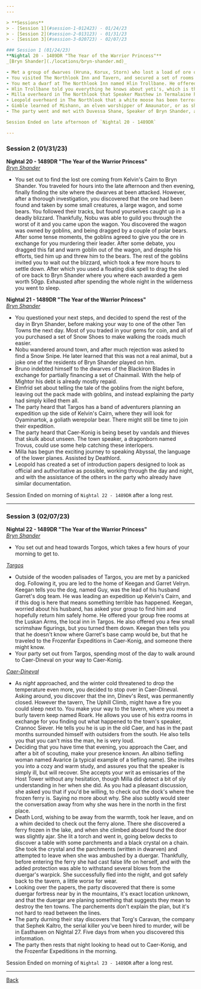 ```yaml
---
---

> **Sessions**
> - [Session 1](#session-1-012423) - 01/24/23
> - [Session 2](#session-2-013123) - 01/31/23
> - [Session 3](#session-3-020723) - 02/07/23

### Session 1 (01/24/23)
**Nightal 20 - 1489DR "The Year of the Warrior Princess"**  
_[Bryn Shander](./locations/bryn-shander.md)_

- Met a group of dwarves (Hruna, Korux, Storn) who lost a load of ore on the way to Bryn Shander from Kelvin's Cairn. They claim to have been accosted by a yeti, and forced to flee. Their injuries would agree with them. They have offered each member of your party a "fat shiny gem" for returning their ore to the Blackiron Blades smithy in Bryn Shander.
- You visited The Northlook Inn and Tavern, and secured a set of rooms for the next 10 day.
- You met a dwarf at The Northlook Inn named Hlin Trollbane. He offered to pay you each 100gp to murder a man he suspects of being a serial killer. The man, Sephek Kaltro is traveling with a nefarious group known as Torg's Caravan. The killings have taken place in Byrn Shander, Targos, and Easthaven.
- Hlin Trollbane told you everything he knows about yeti's, which is they are smart, mean, strong, and will ambush you. They are not venomous or prone to extended stalkings or revenge. They are not susceptible to the cold.
- Milla overheard in The Northlook that Speaker Masthew in Termalaine had to close the mine due to a gang of kobolds endangering the mines. Apparently anyone who clears them out can expect to be well compensated.
- Leopold overheard in The Northlook that a white moose has been terrorizing Lonelywood. It has so far completely evaded capture by all the hunters and trappers who have sought it out.
- Gimble learned of Mishann, an elven worshipper of Amaunator, or as she was quick to point out The Morninglord.
- The party went and met with Duvessa Shane, Speaker of Bryn Shander, and learned about the sacrifices each town makes in an attempt to appease Auril, the goddess of winter. Some towns sacrifices warmth, some food, and some people. You know for a fact Bryn Shander and Easthaven sacrifice people. Byrn Shander uses a lottery system of folks who live in the town.

Session Ended on late afternoon of `Nightal 20 - 1489DR`

---
```


### Session 2 (01/31/23)
**Nightal 20 - 1489DR "The Year of the Warrior Princess"**  
_[Bryn Shander](./locations/bryn-shander.md)_

- You set out to find the lost ore coming from Kelvin's Cairn to Bryn Shander. You traveled for hours into the late afternoon and then evening, finally finding the site where the dwarves at been attacked. However, after a thorough investigation, you discovered that the ore had been found and taken by some small creatures, a large wagon, and some bears. You followed their tracks, but found yourselves caught up in a deadly blizzard. Thankfully, Nobu was able to guild you through the worst of it and you came upon the wagon. You discovered the wagon was owned by goblins, and being dragged by a couple of polar bears. After some tense moments, the goblins agreed to give you the ore in exchange for you murdering their leader. After some debate, you dragged this fat and warm goblin out of the wagon, and despite his efforts, tied him up and threw him to the bears. The rest of the goblins invited you to wait out the blizzard, which took a few more hours to settle down. After which you used a floating disk spell to drag the sled of ore back to Bryn Shander where you where each awarded a gem worth 50gp. Exhausted after spending the whole night in the wilderness you went to sleep.

**Nightal 21 - 1489DR "The Year of the Warrior Princess"**  
_[Bryn Shander](./locations/bryn-shander.md)_

- You questioned your next steps, and decided to spend the rest of the day in Bryn Shander, before making your way to one of the other Ten Towns the next day. Most of you traded in your gems for coin, and all of you purchased a set of Snow Shoes to make walking the roads much easier.
- Nobu wandered around town, and after much rejection was asked to find a Snow Snipe. He later learned that this was not a real animal, but a joke one of the residents of Bryn Shander played on him.
- Bruno indebted himself to the dwarves of the Blackiron Blades in exchange for partially financing a set of Chainmail. With the help of Mightor his debt is already mostly repaid.
- Elmfrid set about telling the tale of the goblins from the night before, leaving out the pack made with goblins, and instead explaining the party had simply killed them all.
- The party heard that Targos has a band of adventurers planning an expedition up the side of Kelvin's Cairn, where they will look for Oyaminartok, a goliath werepolar bear. There might still be time to join their expedition.
- The party heard that Caer-Konig is being beset by vandals and thieves that skulk about unseen. The town speaker, a dragonborn named Trovus, could use some help catching these interlopers.
- Milla has begun the exciting journey to speaking Abyssal, the language of the lower planes. Assisted by Deathlord.
- Leopold has created a set of introduction papers designed to look as official and authoritative as possible, working through the day and night, and with the assistance of the others in the party who already have similar documentation.

Session Ended on morning of `Nightal 22 - 1489DR` after a long rest.

---

### Session 3 (02/07/23)
**Nightal 22 - 1489DR "The Year of the Warrior Princess"**  
_[Bryn Shander](./locations/bryn-shander.md)_

- You set out and head towards Torgos, which takes a few hours of your morning to get to.

_[Targos](./locations/targos.md)_

- Outside of the wooden palisades of Targos, you are met by a panicked dog. Following it, you are led to the home of Keegan and Garret Velryn. Keegan tells you the dog, named Guy, was the lead of his husband Garret's dog team. He was leading an expedition up Kelvin's Cairn, and if this dog is here that means something terrible has happened. Keegan, worried about his husband, has asked your group to find him and hopefully return him safely home. He offered your group free rooms at the Luskan Arms, the local inn in Targos. He also offered you a few small scrimshaw figurings, but you turned them down. Keegan then tells you that he doesn't know where Garret's base camp would be, but that he traveled to the Frozenfar Expeditions in Caer-Konig, and someone there might know.
- Your party set out from Targos, spending most of the day to walk around to Caer-Dineval on your way to Caer-Konig.

_[Caer-Dineval](./locations/caer-dineval.md)_

- As _night_ approached, and the winter cold threatened to drop the temperature even more, you decided to stop over in Caer-Dineval. Asking around, you discover that the inn, Dinev's Rest, was permanently closed. However the tavern, The Uphill Climb, might have a fire you could sleep next to. You make your way to the tavern, where you meet a burly tavern keep named Roark. He allows you use of his extra rooms in exchange for you finding out what happened to the town's speaker, Crannoc Siever. He tells you he is up in the old Caer, and has in the past months surrounded himself with outsiders from the south. He also tells you that you can't miss the man, he is very loud.
- Deciding that you have time that evening, you approach the Caer, and after a bit of scouting, make your presence known. An albino tiefling woman named Avarice (a typical example of a tiefling name). She invites you into a cozy and warm study, and assures you that the speaker is simply ill, but will recover. She accepts your writ as emissaries of the Host Tower without any hesitation, though Milla did detect a bit of sly understanding in her when she did. As you had a pleasant discussion, she asked you that if you'd be willing, to check out the dock's where the frozen ferry is. Saying no more about why. She also subtly would steer the conversation away from why she was here in the north in the first place.
- Death Lord, wishing to be away from the warmth, took her leave, and on a whim decided to check out the ferry alone. There she discovered a ferry frozen in the lake, and when she climbed aboard found the door was slightly ajar. She lit a torch and went in, going below decks to discover a table with some parchments and a black crystal on a chain. She took the crystal and the parchments (written in dwarven) and attempted to leave when she was ambushed by a duergar. Thankfully, before entering the ferry she had cast false life on herself, and with the added protection was able to withstand several blows from the duergar's warpick. She successfully fled into the night, and got safely back to the tavern, a little worse for wear.
- Looking over the papers, the party discovered that there is some duergar fortress near by in the mountains, it's exact location unknown, and that the duergar are planing something that suggests they mean to destroy the ten towns. The parchements don't explain the plan, but it's not hard to read between the lines.
- The party durning their stay discovers that Torg's Caravan, the company that Sephek Kaltro, the serial killer you've been hired to murder, will be in Easthaven on Nightal 27. Five days from when you discovered this information.
- The party then rests that night looking to head out to Caer-Konig, and the Frozenfar Expeditions in the morning.

Session Ended on morning of `Nightal 23 - 1489DR` after a long rest.

---
[Back](./)